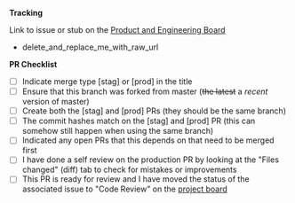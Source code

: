 **Tracking**

Link to issue or stub on the [Product and Engineering Board](https://github.com/orgs/Threshold-360/projects/4/views/1)

<!-- Please keep the list item '- ' in front of the issue URL so GitHub can embed the title -->
- delete_and_replace_me_with_raw_url

**PR Checklist**

<!-- You can check these boxes with your mouse after the PR is published. That way you can check them as you perform the tasks -->
- [ ] Indicate merge type [stag] or [prod] in the title
- [ ] Ensure that this branch was forked from master (~~the latest~~ a _recent_ version of master)
- [ ] Create both the [stag] and [prod] PRs (they should be the same branch)
- [ ] The commit hashes match on the [stag] and [prod] PR (this can somehow still happen when using the same branch)
- [ ] Indicated any open PRs that this depends on that need to be merged first
- [ ] I have done a self review on the production PR by looking at the "Files changed" (diff) tab to check for mistakes or improvements
- [ ] This PR is ready for review and I have moved the status of the associated issue to "Code Review" on the [project board](https://github.com/orgs/Threshold-360/projects/4/views/1)
